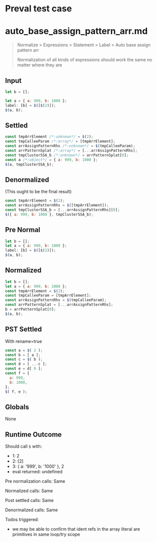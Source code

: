 # Preval test case

# auto_base_assign_pattern_arr.md

> Normalize > Expressions > Statement > Label > Auto base assign pattern arr
>
> Normalization of all kinds of expressions should work the same no matter where they are

## Input

`````js filename=intro
let b = [];

let a = { a: 999, b: 1000 };
label: [b] = $([$(2)]);
$(a, b);
`````

## Settled


`````js filename=intro
const tmpArrElement /*:unknown*/ = $(2);
const tmpCalleeParam /*:array*/ = [tmpArrElement];
const arrAssignPatternRhs /*:unknown*/ = $(tmpCalleeParam);
const arrPatternSplat /*:array*/ = [...arrAssignPatternRhs];
const tmpClusterSSA_b /*:unknown*/ = arrPatternSplat[0];
const a /*:object*/ = { a: 999, b: 1000 };
$(a, tmpClusterSSA_b);
`````

## Denormalized
(This ought to be the final result)

`````js filename=intro
const tmpArrElement = $(2);
const arrAssignPatternRhs = $([tmpArrElement]);
const tmpClusterSSA_b = [...arrAssignPatternRhs][0];
$({ a: 999, b: 1000 }, tmpClusterSSA_b);
`````

## Pre Normal


`````js filename=intro
let b = [];
let a = { a: 999, b: 1000 };
label: [b] = $([$(2)]);
$(a, b);
`````

## Normalized


`````js filename=intro
let b = [];
let a = { a: 999, b: 1000 };
const tmpArrElement = $(2);
const tmpCalleeParam = [tmpArrElement];
const arrAssignPatternRhs = $(tmpCalleeParam);
const arrPatternSplat = [...arrAssignPatternRhs];
b = arrPatternSplat[0];
$(a, b);
`````

## PST Settled
With rename=true

`````js filename=intro
const a = $( 2 );
const b = [ a ];
const c = $( b );
const d = [ ...c ];
const e = d[ 0 ];
const f = {
  a: 999,
  b: 1000,
};
$( f, e );
`````

## Globals

None

## Runtime Outcome

Should call `$` with:
 - 1: 2
 - 2: [2]
 - 3: { a: '999', b: '1000' }, 2
 - eval returned: undefined

Pre normalization calls: Same

Normalized calls: Same

Post settled calls: Same

Denormalized calls: Same

Todos triggered:
- we may be able to confirm that ident refs in the array literal are primitives in same loop/try scope